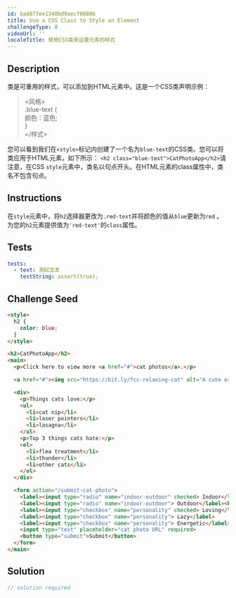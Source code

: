 ```yaml
---
id: bad87fee1348bd9aecf08806
title: Use a CSS Class to Style an Element
challengeType: 0
videoUrl: ''
localeTitle: 使用CSS类来设置元素的样式
---
```


## Description
<section id="description">类是可重用的样式，可以添加到HTML元素中。这是一个CSS类声明示例： <blockquote> &lt;风格&gt; <br> .blue-text { <br>颜色：蓝色; <br> } <br> &lt;/样式&gt; </blockquote>您可以看到我们在<code>&lt;style&gt;</code>标记内创建了一个名为<code>blue-text</code>的CSS类。您可以将类应用于HTML元素，如下所示： <code>&lt;h2 class=&quot;blue-text&quot;&gt;CatPhotoApp&lt;/h2&gt;</code>请注意，在CSS <code>style</code>元素中，类名以句点开头。在HTML元素的class属性中，类名不包含句点。 </section>

## Instructions
<section id="instructions">在<code>style</code>元素中，将<code>h2</code>选择器更改为<code>.red-text</code>并将颜色的值从<code>blue</code>更新为<code>red</code> 。为您的<code>h2</code>元素提供值为<code>&#39;red-text&#39;</code>的<code>class</code>属性。 </section>

## Tests
<section id='tests'>

```yml
tests:
  - text: 測試文本
    testString: assert(true);

```

</section>

## Challenge Seed
<section id='challengeSeed'>

<div id='html-seed'>

```html
<style>
  h2 {
    color: blue;
  }
</style>

<h2>CatPhotoApp</h2>
<main>
  <p>Click here to view more <a href="#">cat photos</a>.</p>

  <a href="#"><img src="https://bit.ly/fcc-relaxing-cat" alt="A cute orange cat lying on its back."></a>

  <div>
    <p>Things cats love:</p>
    <ul>
      <li>cat nip</li>
      <li>laser pointers</li>
      <li>lasagna</li>
    </ul>
    <p>Top 3 things cats hate:</p>
    <ol>
      <li>flea treatment</li>
      <li>thunder</li>
      <li>other cats</li>
    </ol>
  </div>

  <form action="/submit-cat-photo">
    <label><input type="radio" name="indoor-outdoor" checked> Indoor</label>
    <label><input type="radio" name="indoor-outdoor"> Outdoor</label><br>
    <label><input type="checkbox" name="personality" checked> Loving</label>
    <label><input type="checkbox" name="personality"> Lazy</label>
    <label><input type="checkbox" name="personality"> Energetic</label><br>
    <input type="text" placeholder="cat photo URL" required>
    <button type="submit">Submit</button>
  </form>
</main>

```

</div>



</section>

## Solution
<section id='solution'>

```js
// solution required
```
</section>
